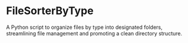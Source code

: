 # FileSorterByType
 A Python script to organize files by type into designated folders, streamlining file management and promoting a clean directory structure.
